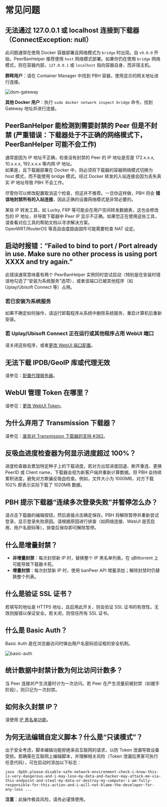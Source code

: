 # 常见问题

## 无法通过 127.0.0.1 或 localhost 连接到下载器（ConnectException: null）

此问题通常在使用 Docker 容器部署且网络模式为 `bridge` 时出现。自 `v9.0.0` 开始，PeerBanHelper 推荐使用 `host` 网络模式部署。如果你仍在使用 `bridge` 网络模式，则在容器内部，`127.0.0.1` 或 `localhost` 指向容器自身，而非宿主机。

**群晖用户**：请在 Container Manager 中找到 PBH 容器，使用显示的网关地址进行连接。

![dsm-gateway](./assets/dsm-network-gateway.png)

**其他 Docker 用户**：执行 `sudo docker network inspect bridge` 命令，找到 Gateway 地址并进行连接。

## PeerBanHelper 能检测到需要封禁的 Peer 但是不封禁 (严重错误：下载器处于不正确的网络模式下，PeerBanHelper 可能不会工作)

通常是因为 IP 地址不正确，检查没有封禁的 Peer 的 IP 地址是否是 172.x.x.x, 10.x.x.x, 192.x.x.x 等内网 IP 地址。  
如果是，且下载器部署在 Docker 中，则必须将下载器的容器网络模式切换为 host 模式，而不能使用 bridge 模式。经过 Docker 转发的入站连接会因为丢失真实 IP 地址导致 PBH 不会工作。  

尽管你可以修改配置取消这个检查，但这并不推荐。一旦你这样做，PBH 将会 **错误地封禁所有的入站连接**，因此正确的设置网络模式是非常必要的。  

某些 IP 转发工具，如 Lucky, FRP 等可能会在用户空间转发数据表，这也会修改包的 IP 地址，并导致下载器中 Peer IP 显示不正确。如果您正在使用这些工具，请查看对应工具的帮助文档以寻求解决方案。  
OpenWRT/RouterOS 等高自由度路由固件可能需要检查 NAT 设定。

## 启动时报错：“Failed to bind to port / Port already in use. Make sure no other process is using port XXXX and try again.”

此错误通常意味着有两个 PeerBanHelper 实例同时尝试启动（特别是在安装时错误地勾选了“安装为系统服务”选项），或者该端口已被其他程序（如 Uplay/Ubisoft Connect 等）占用。

### 若已安装为系统服务

如果不确定如何操作，请运行卸载程序从系统中删除系统服务，重启计算机后重新安装。

### 若 Uplay/Ubisoft Connect 正在运行或其他程序占用 WebUI 端口

请关闭这些程序，或者[更改 WebUI 端口配置](./network/http-server.md#更改-webui-端口)。

## 无法下载 IPDB/GeoIP 库或代理无效

请参见：[配置代理服务器](./network/proxy-server.md)。

## WebUI 管理 Token 在哪里？

请参见：[更改 WebUI Token](./network/http-server.md#更改-webui-token)。

## 为什么弃用了 Transmission 下载器？

请参见：[废弃对 Transmission 下载器的支持 #382](https://github.com/PBH-BTN/PeerBanHelper/issues/382)。

## 反吸血进度检查器为何显示进度超过 100%？

进度检查器会累加特定种子上的下载进度。若对方出现进度回退、断开重连、更换 PeerID 或 Client name，下载器会视为新客户端并重新计算数据。但 PBH 会持续累积进度，避免对方欺骗反吸血检查。例如，文件大小为 1000MB，对方下载 102% 即表示实际下载了 1020MB 数据。

## PBH 提示下载器“连续多次登录失败”并暂停怎么办？

请点击下载器的编辑按钮，然后直接点击确定保存。PBH 将解除暂停并重新尝试登录，显示登录失败原因。请根据原因进行排查（如网络连接、WebUI 是否启用、用户名密码等），排查后保存即可解除暂停。

## 什么是增量封禁？

- **非增量封禁**：每次封禁新 IP 时，替换整个 IP 黑名单列表。在 qBittorrent 上可能导致下载器卡死。
- **增量封禁**：每次封禁新 IP 时，使用 banPeer API 增量添加；解除封禁时仍替换整个列表。

## 什么是验证 SSL 证书？

若填写的地址是 HTTPS 地址，且启用此开关，则会验证 SSL 证书的有效性。无效则报错以保证安全。若关闭，则信任所有 SSL 证书。

## 什么是 Basic Auth？

Basic Auth 是在浏览器访问时弹出用户名密码验证框的安全机制。

![basic-auth](./assets/basic-auth.png)

## 统计数据中封禁计数为何比访问计数多？

当 Peer 连接并产生流量时计为一次访问。若 Peer 在产生流量前被封禁（如握手阶段），则只记为一次封禁。

## 如何永久封禁 IP？

请使用 [IP 黑名单功能](./module/ip-address-blocker.md)。

## 为何无法编辑自定义脚本？什么是“只读模式”？

出于安全考虑，脚本编辑功能拒绝来自互联网的请求，以防 Token 泄漏导致设备受损。若确需在互联网上编辑脚本，并理解相关风险（Token 泄漏后黑客可执行任意代码），可在启动时添加以下标志：
```
java -Dpbh.please-disable-safe-network-environment-check-i-know-this-is-very-dangerous-and-i-may-lose-my-data-and-hacker-may-attack-me-via-this-endpoint-and-steal-my-data-or-destroy-my-computer-i-am-fully-responsible-for-this-action-and-i-will-not-blame-the-developer-for-any-loss ...
```
**注意**：此操作极具风险，请务必谨慎使用。